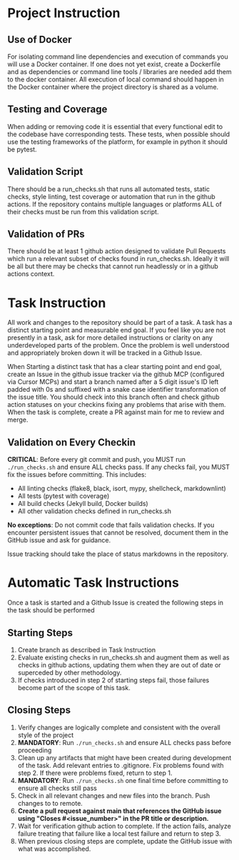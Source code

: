 # Project Instruction

## Use of Docker

For isolating command line dependencies and execution of commands you will use a Docker container.  If one does not yet exist, create a Dockerfile and as dependencies or command line tools / libraries are needed add them to the docker container.   All execution of local command should happen in the Docker container where the project directory is shared as a volume.

## Testing and Coverage

When adding or removing code it is essential that every functional edit to the codebase have corresponding tests. These tests, when possible should use the testing frameworks of the platform, for example in python it should be pytest.  

## Validation Script

There should be a run_checks.sh that runs all automated tests, static checks, style linting, test coverage or automation that run in the github actions.  If the repository contains multiple languages or platforms ALL of their checks must be run from this validation script.

## Validation of PRs
There should be at least 1 github action designed to validate Pull Requests which run a relevant subset of 
checks found in run_checks.sh.  Ideally it will be all but there may be checks that cannot run headlessly or in a github actions context.  

# Task Instruction
All work and changes to the repository should be part of a task.  A task has a distinct starting point and measurable end goal.  If you feel like you are not presently in a task, ask for more detailed instructions or clarity on any underdeveloped parts of the problem.  Once the problem is well understood and appropriately broken down it will be tracked in a Github Issue.

When Starting a distinct task that has a clear starting point and end goal, create an Issue in the github issue tracker via the github MCP (configured via Cursor MCPs) and start a branch named after a 5 digit issue's ID left padded with 0s and suffixed with a snake case identifier transformation of the issue title.  You should check into this branch often and check github action statuses on your checkins fixing any problems that arise with them.  When the task is complete, create a PR against main for me to review and merge.

## Validation on Every Checkin
**CRITICAL**: Before every git commit and push, you MUST run `./run_checks.sh` and ensure ALL checks pass. If any checks fail, you MUST fix the issues before committing. This includes:
- All linting checks (flake8, black, isort, mypy, shellcheck, markdownlint)
- All tests (pytest with coverage)
- All build checks (Jekyll build, Docker builds)
- All other validation checks defined in run_checks.sh

**No exceptions**: Do not commit code that fails validation checks. If you encounter persistent issues that cannot be resolved, document them in the GitHub issue and ask for guidance.

Issue tracking should take the place of status markdowns in the repository.

# Automatic Task Instructions
Once a task is started and a Github Issue is created the following steps in the task should be performed
## Starting Steps
1. Create branch as described in Task Instruction
2. Evaluate existing checks in run_checks.sh and augment them as well as checks in github actions, updating them when they are out of date or superceded by other methodology.
3. If checks introduced in step 2 of starting steps fail, those failures become part of the scope of this task.
## Closing Steps
1. Verify changes are logically complete and consistent with the overall style of the project
2. **MANDATORY**: Run `./run_checks.sh` and ensure ALL checks pass before proceeding
3. Clean up any artifacts that might have been created during development of the task.  Add relevant entries to .gitignore. Fix problems found with step 2.  If there were problems fixed, return to step 1.  
4. **MANDATORY**: Run `./run_checks.sh` one final time before committing to ensure all checks still pass
5. Check in all relevant changes and new files into the branch.  Push changes to to remote.
6. **Create a pull request against main that references the GitHub issue using "Closes #<issue_number>" in the PR title or description.**
7. Wait for verification github action to complete.  If the action fails, analyze failure treating that failure like a local test failure and return to step 3.
8. When previous closing steps are complete, update the GitHub issue with what was accomplished.


